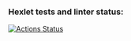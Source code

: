 ### Hexlet tests and linter status:
[![Actions Status](https://github.com/vadimDan67/java-project-61/actions/workflows/hexlet-check.yml/badge.svg)](https://github.com/vadimDan67/java-project-61/actions)